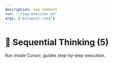 ```yaml
---
description: seq command
run: "./tag-executor.sh"
args: ["${input} /seq"]
---
```


# 🔄 Sequential Thinking (5)
Run inside Cursor; guides step-by-step execution.
